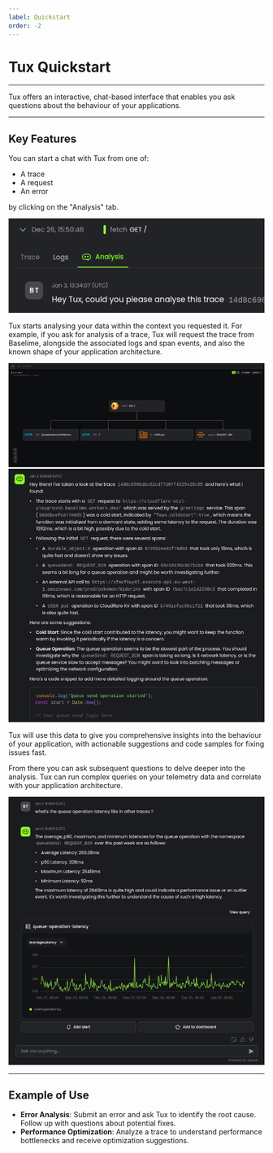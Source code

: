 ```yaml
---
label: Quickstart
order: -2
---
```


# Tux Quickstart

---

Tux offers an interactive, chat-based interface that enables you ask questions about the behaviour of your applications.

---

## Key Features

You can start a chat with Tux from one of:

- A trace
- A request
- An error

by clicking on the "Analysis" tab.

![Analysis tav](../assets/images/illustrations/tux/tab.png)


Tux starts analysing your data within the context you requested it. For example, if you ask for analysis of a trace, Tux will request the trace from Baselime, alongside the associated logs and span events, and also the known shape of your application architecture.

![Example trace](../assets/images/illustrations/tux/trace.png)
![Example analysis from Tux](../assets/images/illustrations/tux/analysis.png)

Tux will use this data to give you comprehensive insights into the behaviour of your application, with actionable suggestions and code samples for fixing issues fast.

From there you can ask subsequent questions to delve deeper into the analysis. Tux can run complex queries on your telemetry data and correlate with your application architecture.

![Subsequent question with a query](../assets/images/illustrations/tux/follow.png)

---

## Example of Use

- **Error Analysis**: Submit an error and ask Tux to identify the root cause. Follow up with questions about potential fixes.
- **Performance Optimization**: Analyze a trace to understand performance bottlenecks and receive optimization suggestions.

